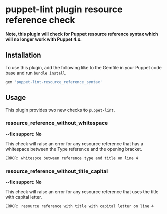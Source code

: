 # puppet-lint plugin resource reference check

**Note, this plugin will check for Puppet resource reference syntax which will no 
longer work with Puppet 4.x.**

## Installation

To use this plugin, add the following like to the Gemfile in your Puppet code
base and run `bundle install`.

```ruby
gem 'puppet-lint-resource_reference_syntax'
```

## Usage

This plugin provides two new checks to `puppet-lint`.

### resource_reference_without_whitespace

**--fix support: No**

This check will raise an error for any resource reference that has a whitespace
between the Type reference and the opening bracket.

```
ERROR: whitespce between reference type and title on line 4
```

### resource_reference_without_title_capital

**--fix support: No**

This check will raise an error for any resource reference that uses the title with capital letter.

```
ERROR: resource reference with title with capital letter on line 4
```

